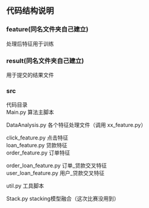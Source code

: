 ## 代码结构说明  
### feature(同名文件夹自己建立)  
处理后特征用于训练  
### result(同名文件夹自己建立)  
用于提交的结果文件  
### src  
代码目录  
Main.py 算法主脚本  

DataAnalysis.py 各个特征处理文件（调用 xx_feature.py）  

click_feature.py  点击特征  
loan_feature.py 贷款特征  
order_feature.py 订单特征  

order_loan_feature.py 订单_贷款交叉特征  
user_loan_feature.py 用户_贷款交叉特征    

util.py 工具脚本  

Stack.py stacking模型融合（这次比赛没用到）